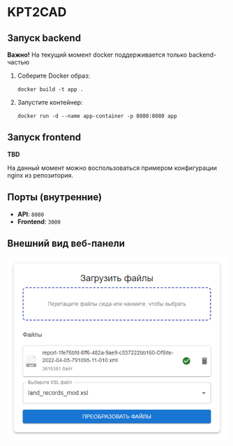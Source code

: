 # KPT2CAD

## Запуск backend
<b>Важно!</b>
На текущий момент docker поддерживается только backend-частью
1. Соберите Docker образ:

   ```docker
   docker build -t app .
   ```

2. Запустите контейнер:

   ```docker
   docker run -d --name app-container -p 8080:8080 app
   ```

## Запуск frontend
<b>TBD</b>

На данный момент можно воспользоваться примером конфигурации nginx из репозитория.

## Порты (внутренние)

- **API**: `8080`
- **Frontend**: `3000`

## Внешний вид веб-панели

![React Screenshot](react.png)